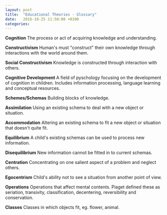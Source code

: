 ```yaml
---
layout: post
title:  "Educational Theories - Glossary"
date:   2016-10-25 11:50:00 +0100
categories:
---
```


**Cognition**
The process or act of acquiring knowledge and understanding.

**Constructivism**
Human's must "construct" their own knowledge through interactions with the world around them.

**Social Constructivism**
Knowledge is constructed through interaction with others.

**Cognitive Development**
A field of pyschology focusing on the development of cognition in children. Includes information processing, language learning and conceptual resources.

**Schemes/Schemas**
Building blocks of knowledge.

**Assimilation**
Using an existing schema to deal with a new object or situation.

**Accommodation**
Altering an existing schema to fit a new object or situation that doesn't quite fit.

**Equilibrium**
A child's existing schemas can be used to process new information.

**Disequilibrium**
New information cannot be fitted in to current schemas.

**Centration**
Concentrating on one salient aspect of a problem and neglect others.

**Egocentrism**
Child's ability not to see a situation from another point of view.

**Operations**
Operations that affect mental contents. Piaget defined these as seriation, transivity, classification, decentering, reversibility and conservation.

**Classes**
Classes in which objects fit, eg. flower, animal.
